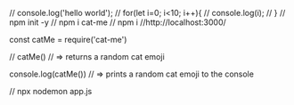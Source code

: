 // console.log('hello world');
// for(let i=0; i<10; i++){
//     console.log(i);
// }
// npm init -y
// npm i cat-me
// npm i
//http://localhost:3000/

const catMe = require('cat-me')

// catMe() // => returns a random cat emoji

console.log(catMe()) // => prints a random cat emoji to the console


// npx nodemon app.js